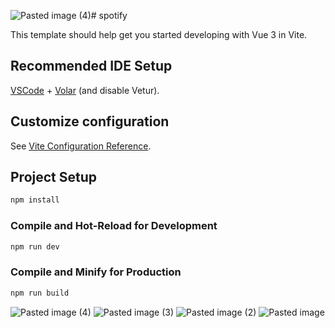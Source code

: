 ![Pasted image (4)](https://github.com/user-attachments/assets/34c68804-f4c1-423b-9af8-88b8eb0fd77a)# spotify

This template should help get you started developing with Vue 3 in Vite.

## Recommended IDE Setup

[VSCode](https://code.visualstudio.com/) + [Volar](https://marketplace.visualstudio.com/items?itemName=Vue.volar) (and disable Vetur).

## Customize configuration

See [Vite Configuration Reference](https://vitejs.dev/config/).

## Project Setup

```sh
npm install
```

### Compile and Hot-Reload for Development

```sh
npm run dev  

```

### Compile and Minify for Production

```sh
npm run build
```
![Pasted image (4)](https://github.com/user-attachments/assets/0abc9d3c-c669-4c73-ad86-6566d11c8e92)
![Pasted image (3)](https://github.com/user-attachments/assets/1ee85934-ddab-4142-b386-1d4240c02471)
![Pasted image (2)](https://github.com/user-attachments/assets/9b7a821c-db80-4740-ad4b-4eae59863bb8)
![Pasted image](https://github.com/user-attachments/assets/00ba419d-ad62-4609-903a-b2a9a5d79086)
